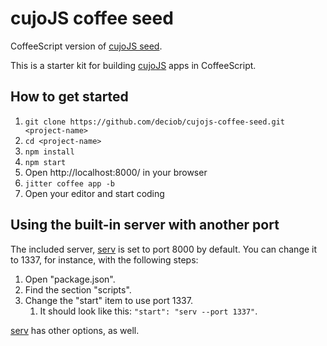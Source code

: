 # cujoJS coffee seed

CoffeeScript version of [cujoJS seed](https://github.com/cujojs/seed).

This is a starter kit for building [cujoJS](http://cujojs.com) apps in CoffeeScript.

## How to get started

1. `git clone https://github.com/deciob/cujojs-coffee-seed.git <project-name>`
1. `cd <project-name>`
1. `npm install`
1. `npm start`
1. Open http://localhost:8000/ in your browser
1. `jitter coffee app -b`
1. Open your editor and start coding

## Using the built-in server with another port

The included server, [serv](https://github.com/scothis/serv) is set to port
8000 by default.  You can change it to 1337, for instance, with the following
steps:

1. Open "package.json".
1. Find the section "scripts".
1. Change the "start" item to use port 1337.
	1. It should look like this: `"start": "serv --port 1337"`.

[serv](https://github.com/scothis/serv) has other options, as well.
